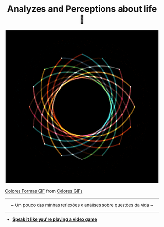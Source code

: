 <h1 align="center">
Analyzes and Perceptions about life 🧠
</h1>

<p align="center">
    <img width="500" src="./img/colores-formas.gif" />
    <div class="tenor-gif-embed" data-postid="19697263" data-share-method="host" data-aspect-ratio="1" data-width="100%"><a href="https://tenor.com/view/colores-formas-arte-movimiento-gif-19697263">Colores Formas GIF</a> from <a href="https://tenor.com/search/colores-gifs">Colores GIFs</a></div>
</p>

-------

<p align="center">
 ~ Um pouco das minhas reflexões e análises sobre questões da vida ~
</p>

-------

- [**Speak it like you're playing a video game**](https://dev.to/beatrizoliveira/speak-it-like-you-re-playing-a-video-game-86o)

